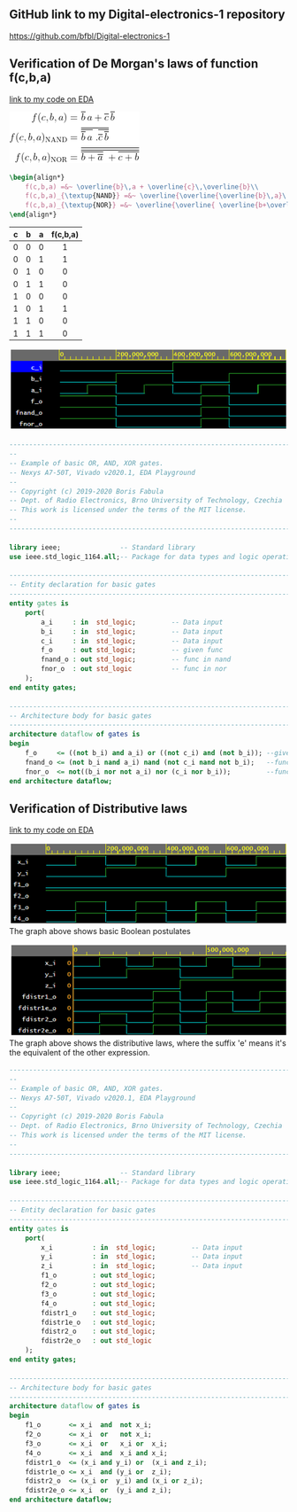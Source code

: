## GitHub link to my Digital-electronics-1 repository
https://github.com/bfbl/Digital-electronics-1

## Verification of De Morgan's laws of function f(c,b,a)
[link to my code on EDA](https://www.edaplayground.com/x/Qw2f)

![Logic function](images/equations.gif)
```LaTeX
\begin{align*}
    f(c,b,a) =&~ \overline{b}\,a + \overline{c}\,\overline{b}\\
    f(c,b,a)_{\textup{NAND}} =&~ \overline{\overline{\overline{b}\,a}\ .\overline{\overline{c}\,\overline{b}}}\\\
    f(c,b,a)_{\textup{NOR}} =&~ \overline{\overline{ \overline{b+\overline{a}}\ + \overline{c+b}}}\\\
\end{align*}
```

| **c** | **b** |**a** | **f(c,b,a)** |
| :-: | :-: | :-: | :-: |
| 0 | 0 | 0 | 1 |
| 0 | 0 | 1 | 1 |
| 0 | 1 | 0 | 0 |
| 0 | 1 | 1 | 0 |
| 1 | 0 | 0 | 0 |
| 1 | 0 | 1 | 1 |
| 1 | 1 | 0 | 0 |
| 1 | 1 | 1 | 0 |

![Logic function](images/grafU1.png)
```VHDL
------------------------------------------------------------------------
--
-- Example of basic OR, AND, XOR gates.
-- Nexys A7-50T, Vivado v2020.1, EDA Playground
--
-- Copyright (c) 2019-2020 Boris Fabula
-- Dept. of Radio Electronics, Brno University of Technology, Czechia
-- This work is licensed under the terms of the MIT license.
--
------------------------------------------------------------------------

library ieee;               -- Standard library
use ieee.std_logic_1164.all;-- Package for data types and logic operations

------------------------------------------------------------------------
-- Entity declaration for basic gates
------------------------------------------------------------------------
entity gates is
    port(
        a_i     : in  std_logic;         -- Data input
        b_i     : in  std_logic;         -- Data input
        c_i     : in  std_logic;         -- Data input
        f_o     : out std_logic;         -- given func
        fnand_o : out std_logic;         -- func in nand
        fnor_o  : out std_logic          -- func in nor
    );
end entity gates;

------------------------------------------------------------------------
-- Architecture body for basic gates
------------------------------------------------------------------------
architecture dataflow of gates is
begin
    f_o     <= ((not b_i) and a_i) or ((not c_i) and (not b_i)); --given function
    fnand_o <= (not b_i nand a_i) nand (not c_i nand not b_i);   --func using only nand
    fnor_o  <= not((b_i nor not a_i) nor (c_i nor b_i));         --func using only nor
end architecture dataflow;
```

## Verification of Distributive laws
[link to my code on EDA](https://www.edaplayground.com/x/W_Lu)

![Logic function](images/basicBoolean.png)
The graph above shows basic Boolean postulates

![Logic function](images/distrLaws.png)
The graph above shows the distributive laws, where the suffix 'e' means it's the equivalent of the other expression.

```VHDL
------------------------------------------------------------------------
--
-- Example of basic OR, AND, XOR gates.
-- Nexys A7-50T, Vivado v2020.1, EDA Playground
--
-- Copyright (c) 2019-2020 Boris Fabula
-- Dept. of Radio Electronics, Brno University of Technology, Czechia
-- This work is licensed under the terms of the MIT license.
--
------------------------------------------------------------------------

library ieee;               -- Standard library
use ieee.std_logic_1164.all;-- Package for data types and logic operations

------------------------------------------------------------------------
-- Entity declaration for basic gates
------------------------------------------------------------------------
entity gates is
    port(
        x_i          : in  std_logic;         -- Data input
        y_i          : in  std_logic;         -- Data input
        z_i          : in  std_logic;         -- Data input
        f1_o         : out std_logic;  
        f2_o         : out std_logic;         
        f3_o         : out std_logic;
        f4_o         : out std_logic;
        fdistr1_o    : out std_logic;
        fdistr1e_o   : out std_logic;
        fdistr2_o    : out std_logic;
        fdistr2e_o   : out std_logic
    );
end entity gates;

------------------------------------------------------------------------
-- Architecture body for basic gates
------------------------------------------------------------------------
architecture dataflow of gates is
begin
    f1_o       <= x_i  and  not x_i;
    f2_o       <= x_i  or   not x_i;
    f3_o       <= x_i  or   x_i or  x_i;        
    f4_o       <= x_i  and  x_i and x_i;
    fdistr1_o  <= (x_i and y_i) or  (x_i and z_i);
    fdistr1e_o <= x_i  and (y_i or  z_i);
    fdistr2_o  <= (x_i or  y_i) and (x_i or z_i);
    fdistr2e_o <= x_i  or  (y_i and z_i);
end architecture dataflow;

```